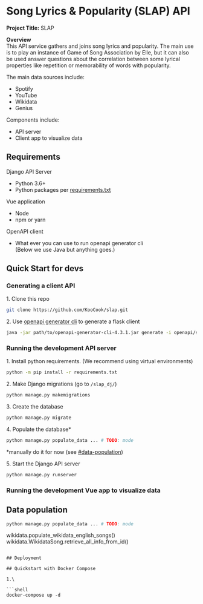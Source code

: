 # Song Lyrics & Popularity (SLAP) API

**Project Title:** SLAP

**Overview**  
This API service gathers and joins song lyrics and popularity.
The main use is to play an instance of Game of Song Association by Elle,
but it can also be used answer questions about the correlation between
some lyrical properties like repetition or memorability of words with popularity.

The main data sources include:
- Spotify
- YouTube
- Wikidata
- Genius

Components include:
- API server
- Client app to visualize data

## Requirements

Django API Server

- Python 3.6+
- Python packages per [requirements.txt](#requirements.txt)

Vue application
 
- Node
- npm or yarn

OpenAPI client

- What ever you can use to run openapi generator cli  
  (Below we use Java but anything goes.)

## Quick Start for devs

### Generating a client API

1\. Clone this repo

```sh
git clone https://github.com/KooCook/slap.git
```

2\. Use [openapi generator cli](https://openapi-generator.tech/docs/installation)
    to generate a flask client

```sh
java -jar path/to/openapi-generator-cli-4.3.1.jar generate -i openapi/slap-api.yaml -o autogen -g python-flask
```

### Running the development API server

1\. Install python requirements. (We recommend using virtual environments)

```sh
python -m pip install -r requirements.txt
```

2\. Make Django migrations (go to `/slap_dj/`)

```sh
python manage.py makemigrations
```

3\. Create the database

```sh
python manage.py migrate
```

4\. Populate the database*

```sh
python manage.py populate_data ... # TODO: mode
```

*manually do it for now (see [#data-population](#data-population))

5\. Start the Django API server

```sh
python manage.py runserver
```

### Running the development Vue app to visualize data
## Data population

```sh
python manage.py populate_data ... # TODO: mode
```
wikidata.populate_wikidata_english_songs()
wikidata.WikidataSong.retrieve_all_info_from_id()

```

## Deployment 

## Quickstart with Docker Compose

1.\

```shell
docker-compose up -d
```
